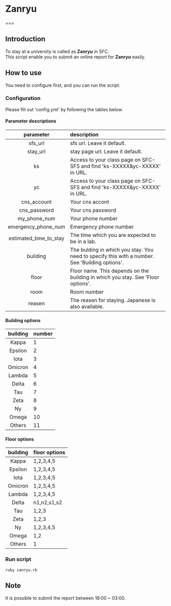 # Zanryu
===


## Introduction

To stay at a university is called as **Zanryu** in SFC.  
This script enable you to submit an online report for **Zanryu** easily.


## How to use

You need to configure first, and you can run the script.

### Configuration

Please fill out 'config.yml' by following the tables below.

#### Parameter descriptions

| parameter | description |
|:---:|:---|
| sfs_url | sfs url. Leave it default. |
| stay_url | stay page url. Leave it default. |
| ks | Access to your class page on SFC-SFS and find 'ks-XXXXX&yc-XXXXX' in URL. |
| yc | Access to your class page on SFC-SFS and find 'ks-XXXXX&yc-XXXXX' in URL. |
| cns_account | Your cns accont |
| cns_password | Your cns password |
| my_phone_num | Your phone number |
| emergency_phone_num | Emergency phone number |
| estimated_time_to_stay | The time which you are expected to be in a lab. |
| building | The bulding in which you stay. You need to specify this with a number. See 'Building options'. |
| floor | Floor name. This depends on the building in which you stay. See 'Floor options'. |
| room | Room number |
| reasen | The reasen for staying. Japanese is also available. |

#### Building options

| building | number |
|:---:|:---|
| Kappa | 1 |
| Epsilon | 2 |
| Iota | 3 |
| Omicron | 4 |
| Lambda | 5 |
| Delta | 6 |
| Tau | 7 |
| Zeta | 8 |
| Ny | 9 |
| Omega | 10 |
| Others | 11 |

#### Floor options

| building | floor options |
|:---:|:---|
| Kappa | 1,2,3,4,5 |
| Epsilon | 1,2,3,4,5 |
| Iota | 1,2,3,4,5 |
| Omicron | 1,2,3,4,5 |
| Lambda | 1,2,3,4,5 |
| Delta | n1,n2,s1,s2 |
| Tau | 1,2,3 |
| Zeta | 1,2,3 |
| Ny | 1,2,3,4,5 |
| Omega | 1,2 |
| Others | 1 |

### Run script

```
ruby zanryu.rb
```


## Note
It is possible to submit the report between 18:00 ~ 03:00.
